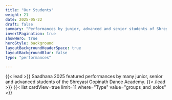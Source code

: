 ```yaml
---
title: "Our Students"
weight: 21
date: 2025-05-22
draft: false
summary: "Performances by junior, advanced and senior students of Shreyasi Gopinath Dance Academy"
invertPagination: true
showHero: true
heroStyle: background
layoutBackgroundHeaderSpace: true
layoutBackgroundBlur: false
type: "performances"

---
```

{{< lead >}}
Saadhana 2025 featured performances by many junior, senior and advanced students of the Shreyasi Gopinath Dance Academy.
{{< /lead >}}
{{< list cardView=true limit=11 where="Type" value="groups_and_solos" >}}

